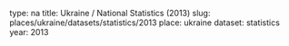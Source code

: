 type: na
title: Ukraine / National Statistics (2013)
slug: places/ukraine/datasets/statistics/2013
place: ukraine
dataset: statistics
year: 2013
